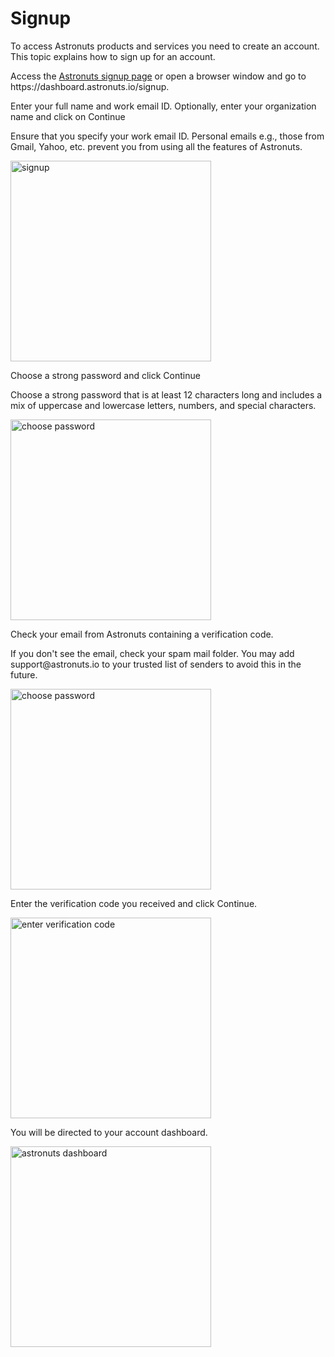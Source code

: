 # Signup

To access Astronuts products and services you need to create an account.
This topic explains how to sign up for an account.

<procedure title="Create an account" id="create-an-account">
    <step>
        <p>Access the <a href="https://dashboard.astronuts.io/signup">Astronuts signup page</a> or open a browser window and go to https://dashboard.astronuts.io/signup.</p>
    </step>
    <step>
        <p>Enter your full name and work email ID. Optionally, enter your organization name and click on <shortcut>Continue</shortcut> </p>
        <note>
            <p>
                Ensure that you specify your work email ID.
Personal emails e.g., those from Gmail, Yahoo, etc. prevent you from using all the features of Astronuts.
            </p>
        </note>
        <img src="signup.png" alt="signup" border-effect="line" width="321" thumbnail="false"/>
    </step>
    <step>
        <p>Choose a strong password and click <shortcut>Continue</shortcut> </p>
        <tip>
            <p>
                Choose a strong password that is at least 12 characters long
and includes a mix of uppercase and lowercase letters,
numbers, and special characters.
            </p>
        </tip>
        <img src="choose-password.png" alt="choose password" border-effect="line" width="321" thumbnail="false"/>
    </step>
    <step>
        <p>Check your email from Astronuts containing a verification code. </p>
        <tip>
            <p>
                If you don't see the email, check your spam mail folder.
You may add support@astronuts.io to your trusted list of senders to avoid this in the future.
            </p>
        </tip>
        <img src="verification-code.png" alt="choose password" border-effect="line" width="321" thumbnail="false"/>
    </step>
    <step>
        <p>Enter the verification code you received and click <shortcut>Continue</shortcut>. </p>
        <img src="otp-entry.png" alt="enter verification code" border-effect="line" width="321" thumbnail="false"/>
    </step>
    <step>
        <p>You will be directed to your account dashboard.</p>
        <img src="account-dashboard.png" alt="astronuts dashboard" border-effect="line" width="321" thumbnail="true"/>
    </step>
</procedure>